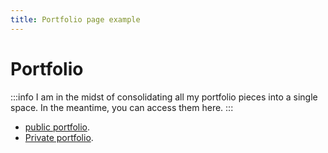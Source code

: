 ```yaml
---
title: Portfolio page example
---
```


# Portfolio

:::info
I am in the midst of consolidating all my portfolio pieces into a single space. In the meantime, you can access them here.
:::

* [public portfolio](https://ridzwanharon.wordpress.com).
* <a href="https://elegant-dasik-55c6c4.netlify.app/private-portfolio/" target="_blank">Private portfolio</a>.